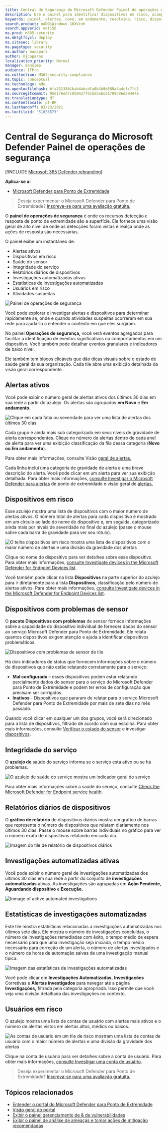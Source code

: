 ```yaml
---
title: Central de Segurança do Microsoft Defender Painel de operações de segurança
description: Use o painel para identificar dispositivos em risco, acompanhar o status do serviço e ver estatísticas e informações sobre dispositivos e alertas.
keywords: painel, alertas, novo, em andamento, resolvido, risco, dispositivos em risco, infecções, relatórios, estatísticas, gráficos, gráficos, saúde, detecções de malware ativo, categoria de ameaças, categorias, roubo de senha, ransomware, exploração, ameaça, baixa gravidade, malware ativo
search.product: eADQiWindows 10XVcnh
search.appverid: met150
ms.prod: m365-security
ms.mktglfcycl: deploy
ms.sitesec: library
ms.pagetype: security
ms.author: macapara
author: mjcaparas
localization_priority: Normal
manager: dansimp
audience: ITPro
ms.collection: M365-security-compliance
ms.topic: conceptual
ms.technology: mde
ms.openlocfilehash: bfa23138b1bab4abcdfa0b4b9d689a4a4cfc7fc1
ms.sourcegitcommit: 956176ed7c8b8427fdc655abcd1709d86da9447e
ms.translationtype: MT
ms.contentlocale: pt-BR
ms.lasthandoff: 03/23/2021
ms.locfileid: "51053573"
---
```

# <a name="microsoft-defender-security-center-security-operations-dashboard"></a>Central de Segurança do Microsoft Defender Painel de operações de segurança

[!INCLUDE [Microsoft 365 Defender rebranding](../../includes/microsoft-defender.md)]


**Aplica-se a:**
- [Microsoft Defender para Ponto de Extremidade](https://go.microsoft.com/fwlink/?linkid=2154037)

>Deseja experimentar o Microsoft Defender para Ponto de Extremidade? [Inscreva-se para uma avaliação gratuita.](https://www.microsoft.com/microsoft-365/windows/microsoft-defender-atp?ocid=docs-wdatp-secopsdashboard-abovefoldlink) 

O **painel de operações de segurança** é onde os recursos detecção e resposta de ponto de extremidade são a superfície. Ele fornece uma visão geral de alto nível de onde as detecções foram vistas e realça onde as ações de resposta são necessárias. 

O painel exibe um instantâneo de:

- Alertas ativos
- Dispositivos em risco
- Saúde do sensor
- Integridade do serviço
- Relatórios diários de dispositivos
- Investigações automatizadas ativas
- Estatísticas de investigações automatizadas
- Usuários em risco
- Atividades suspeitas


![Painel de operações de segurança](images/atp-sec-ops-dashboard.png)

Você pode explorar e investigar alertas e dispositivos para determinar rapidamente se, onde e quando atividades suspeitas ocorreram em sua rede para ajudá-lo a entender o contexto em que eles surgiram.

No painel **Operações de segurança,** você verá eventos agregados para facilitar a identificação de eventos significativos ou comportamentos em um dispositivo. Você também pode detalhar eventos granulares e indicadores de baixo nível.

Ele também tem blocos clicáveis que dão dicas visuais sobre o estado de saúde geral da sua organização. Cada tile abre uma exibição detalhada da visão geral correspondente.

## <a name="active-alerts"></a>Alertas ativos
Você pode exibir o número geral de alertas ativos dos últimos 30 dias em sua rede a partir do azulejo. Os alertas são agrupados **em Novo** e **Em andamento.**

![Clique em cada fatia ou severidade para ver uma lista de alertas dos últimos 30 dias](images/active-alerts-tile.png)

Cada grupo é ainda mais sub categorizado em seus níveis de gravidade de alerta correspondentes. Clique no número de alertas dentro de cada anel de alerta para ver uma exibição classificação da fila dessa categoria (**Novo** **ou Em andamento**).

Para obter mais informações, consulte Visão [geral de alertas.](alerts-queue.md)

Cada linha inclui uma categoria de gravidade de alerta e uma breve descrição do alerta. Você pode clicar em um alerta para ver sua exibição detalhada. Para obter mais informações, [consulte Investigar o Microsoft Defender para alertas](investigate-alerts.md) de ponto de extremidade e visão geral de [alertas.](alerts-queue.md)


## <a name="devices-at-risk"></a>Dispositivos em risco
Esse azulejo mostra uma lista de dispositivos com o maior número de alertas ativos. O número total de alertas para cada dispositivo é mostrado em um círculo ao lado do nome do dispositivo e, em seguida, categorizado ainda mais por níveis de severidade no final do azulejo (passe o mouse sobre cada barra de gravidade para ver seu rótulo).

![O telha dispositivos em risco mostra uma lista de dispositivos com o maior número de alertas e uma divisão da gravidade dos alertas](images/devices-at-risk-tile.png)

Clique no nome do dispositivo para ver detalhes sobre esse dispositivo. Para obter mais informações, [consulte Investigate devices in the Microsoft Defender for Endpoint Devices list](investigate-machines.md).

Você também pode clicar na lista **Dispositivos** na parte superior do azulejo para ir diretamente para a lista **Dispositivos**, classificação pelo número de alertas ativos. Para obter mais informações, [consulte Investigate devices in the Microsoft Defender for Endpoint Devices list](investigate-machines.md).

## <a name="devices-with-sensor-issues"></a>Dispositivos com problemas de sensor
O **pacote Dispositivos com problemas** de sensor fornece informações sobre a capacidade do dispositivo individual de fornecer dados do sensor ao serviço Microsoft Defender para Ponto de Extremidade. Ele relata quantos dispositivos exigem atenção e ajuda a identificar dispositivos problemáticos.

![Dispositivos com problemas de sensor de tile](images/atp-tile-sensor-health.png)

Há dois indicadores de status que fornecem informações sobre o número de dispositivos que não estão relatando corretamente para o serviço:
- **Mal configurado** – esses dispositivos podem estar relatando parcialmente dados do sensor para o serviço do Microsoft Defender para Ponto de Extremidade e podem ter erros de configuração que precisam ser corrigidos.
- **Inativos** - Dispositivos que pararam de relatar para o serviço Microsoft Defender para Ponto de Extremidade por mais de sete dias no mês passado.

Quando você clicar em qualquer um dos grupos, você será direcionado para a lista de dispositivos, filtrado de acordo com sua escolha. Para obter mais informações, consulte [Verificar o estado do sensor](check-sensor-status.md) e investigar [dispositivos](investigate-machines.md).

## <a name="service-health"></a>Integridade do serviço
O **azulejo de** saúde do serviço informa se o serviço está ativo ou se há problemas.

![O azulejo de saúde do serviço mostra um indicador geral do serviço](images/status-tile.png)

Para obter mais informações sobre a saúde do serviço, consulte [Check the Microsoft Defender for Endpoint service health](service-status.md).


## <a name="daily-devices-reporting"></a>Relatórios diários de dispositivos
O **gráfico de relatório** de dispositivos diários mostra um gráfico de barras que representa o número de dispositivos que relatam diariamente nos últimos 30 dias. Passe o mouse sobre barras individuais no gráfico para ver o número exato de dispositivos relatando em cada dia.

![Imagem do tile de relatório de dispositivos diários](images/atp-daily-devices-reporting.png)


## <a name="active-automated-investigations"></a>Investigações automatizadas ativas
Você pode exibir o número geral de investigações automatizadas dos últimos 30 dias em sua rede a partir do conjunto de **investigações automatizadas** ativas. As investigações são agrupadas em **Ação Pendente,** **Aguardando dispositivo** e **Execução.**

![Inmage of active automated investigations](images/atp-active-investigations-tile.png)


## <a name="automated-investigations-statistics"></a>Estatísticas de investigações automatizadas
Este tile mostra estatísticas relacionadas a investigações automatizadas nos últimos sete dias. Ele mostra o número de investigações concluídas, o número de investigações remediadas com êxito, o tempo médio de espera necessário para que uma investigação seja iniciada, o tempo médio necessário para correção de um alerta, o número de alertas investigados e o número de horas de automação salvas de uma investigação manual típica. 

![Imagem das estatísticas de investigações automatizadas](images/atp-automated-investigations-statistics.png)

Você pode clicar em **Investigações Automatizadas,** **Investigações** Corretivas e **Alertas investigados** para navegar até a página **Investigações,** filtrada pela categoria apropriada. Isso permite que você veja uma divisão detalhada das investigações no contexto.

## <a name="users-at-risk"></a>Usuários em risco
O azulejo mostra uma lista de contas de usuário com alertas mais ativos e o número de alertas vistos em alertas altos, médios ou baixos. 

![As contas de usuário em um tile de risco mostram uma lista de contas de usuário com o maior número de alertas e uma divisão da gravidade dos alertas](images/atp-users-at-risk.png)

Clique na conta de usuário para ver detalhes sobre a conta de usuário. Para obter mais informações, [consulte Investigar uma conta de usuário](investigate-user.md).

>Deseja experimentar o Microsoft Defender para Ponto de Extremidade? [Inscreva-se para uma avaliação gratuita.](https://www.microsoft.com/microsoft-365/windows/microsoft-defender-atp?ocid=docs-wdatp-secopsdashboard-belowfoldlink)

## <a name="related-topics"></a>Tópicos relacionados
- [Entender o portal do Microsoft Defender para Ponto de Extremidade](use.md)
- [Visão geral do portal](portal-overview.md)
- [Exibir o painel gerenciamento de & de vulnerabilidades](tvm-dashboard-insights.md)
- [Exibir o painel de análise de ameaças e tomar ações de mitigação recomendadas](threat-analytics.md)
